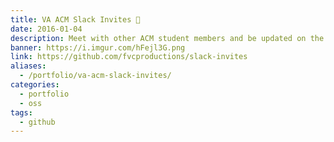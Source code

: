 ```yaml
---
title: VA ACM Slack Invites 👥
date: 2016-01-04
description: Meet with other ACM student members and be updated on the latest announcements to get more involved in the local tech community.
banner: https://i.imgur.com/hFejl3G.png
link: https://github.com/fvcproductions/slack-invites
aliases:
  - /portfolio/va-acm-slack-invites/
categories:
  - portfolio
  - oss
tags:
  - github
---
```

